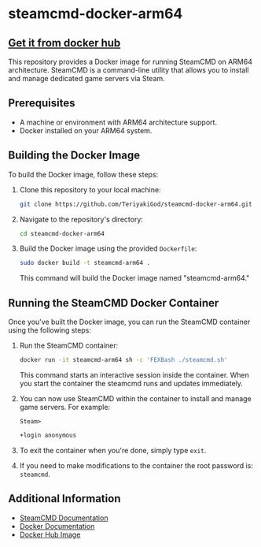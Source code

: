 # steamcmd-docker-arm64

## [Get it from docker hub](https://hub.docker.com/r/teriyakigod/steamcmd)

This repository provides a Docker image for running SteamCMD on ARM64 architecture. SteamCMD is a command-line utility that allows you to install and manage dedicated game servers via Steam.

## Prerequisites

- A machine or environment with ARM64 architecture support.
- Docker installed on your ARM64 system.

## Building the Docker Image

To build the Docker image, follow these steps:

1. Clone this repository to your local machine:

   ```bash
   git clone https://github.com/TeriyakiGod/steamcmd-docker-arm64.git
   ```

2. Navigate to the repository's directory:

   ```bash
   cd steamcmd-docker-arm64
   ```

3. Build the Docker image using the provided `Dockerfile`:

   ```bash
   sudo docker build -t steamcmd-arm64 .
   ```

   This command will build the Docker image named "steamcmd-arm64."

## Running the SteamCMD Docker Container

Once you've built the Docker image, you can run the SteamCMD container using the following steps:

1. Run the SteamCMD container:

   ```bash
   docker run -it steamcmd-arm64 sh -c 'FEXBash ./steamcmd.sh'
   ```

   This command starts an interactive session inside the container.
   When you start the container the steamcmd runs and updates immediately.

3. You can now use SteamCMD within the container to install and manage game servers. For example:

  
    `Steam>`
   ```bash
   +login anonymous
   ```

3. To exit the container when you're done, simply type `exit`.

4. If you need to make modifications to the container the root password is: `steamcmd`.

## Additional Information

- [SteamCMD Documentation](https://developer.valvesoftware.com/wiki/SteamCMD)
- [Docker Documentation](https://docs.docker.com/)
- [Docker Hub Image](https://hub.docker.com/r/teriyakigod/steamcmd)
